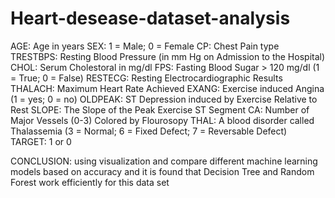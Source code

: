 # Heart-desease-dataset-analysis

AGE:    Age in years
SEX:    1 = Male; 0 = Female
CP:    Chest Pain type
TRESTBPS:   Resting Blood Pressure (in mm Hg on Admission to the Hospital)
CHOL:    Serum Cholestoral in mg/dl
FPS:    Fasting Blood Sugar > 120 mg/dl (1 = True; 0 = False)
RESTECG:    Resting Electrocardiographic Results
THALACH:    Maximum Heart Rate Achieved
EXANG:    Exercise induced Angina (1 = yes; 0 = no)
OLDPEAK:    ST Depression induced by Exercise Relative to Rest
SLOPE:    The Slope of the Peak Exercise ST Segment
CA:   Number of Major Vessels (0-3) Colored by Flourosopy
THAL:    A blood disorder called Thalassemia (3 = Normal; 6 = Fixed Defect; 7 = Reversable Defect)
TARGET:    1 or 0

CONCLUSION:
using visualization and compare different machine learning models based on accuracy and it is found that Decision Tree and Random Forest work efficiently for this data set
